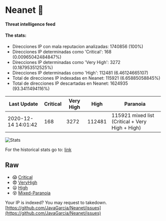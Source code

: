 # Neanet :hocho:
#### Threat intelligence feed
#### The stats:

- Direcciones IP con mala reputacion analizadas: 1740856 (100%)
- Direcciones IP determinadas como 'Critical':  168 (0.00965042484847%)
- Direcciones IP determinadas como 'Very High':  3272 (0.187953512525%)
- Direcciones IP determinadas como 'High':  112481 (6.46124665107)
- Total de direcciones IP indexadas en Neanet:  115921 (6.65885058845%)
- Total de direcciones IP descartadas en Neanet:  1624935 (93.3411494116%)

| Last Update | Critical | Very High | High | Paranoia |
| --- | --- | --- | --- | --- |
| 2020-12-14 14:01:42 | 168 | 3272 | 112481 | 115921 mixed list (Critical + Very High + High)|

![Stats](https://docs.google.com/spreadsheets/d/e/2PACX-1vSnaNMIXVabIpDJjufMlzH7poXnshF3mgd8Is1g9ytUEzVsP5my4Trn8f-xkoLLQ38xpL3HtmUexLo6/pubchart?oid=501124687&format=image)

For the historical stats go to: [link](/stats.csv)
## Raw
- :scream: [Critical](https://raw.githubusercontent.com/JavaGarcia/Neanet/master/blacklists/neanet_critical.txt)
- :fearful: [VeryHigh](https://raw.githubusercontent.com/JavaGarcia/Neanet/master/blacklists/neanet_veryHigh.txtt)
- :frowning: [High](https://raw.githubusercontent.com/JavaGarcia/Neanet/master/blacklists/neanet_high.txt)
- :dizzy_face: [Mixed-Paranoia](https://raw.githubusercontent.com/JavaGarcia/Neanet/master/blacklists/neanet_all.txt)


Your IP is indexed? You may request to takedown. [https://github.com/JavaGarcia/Neanet/issues](https://github.com/JavaGarcia/Neanet/issues)




















































































































































































































































































































































































































































































































































































































































































































































































































































































































































































































































































































































































































































































































































































































































































































































































































































































































































































































































































































































































































































































































































































































































































































































































































































































































































































































































































































































































































































































